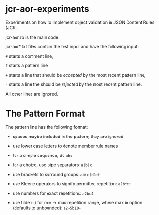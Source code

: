 # jcr-aor-experiments

Experiments on how to implement object validation in JSON Content Rules (JCR).

jcr-aor.rb is the main code.

jcr-aor*.txt files contain the test input and have the following input:

`#` starts a comment line,

`?` starts a pattern line,

`+` starts a line that should be *accepted* by the most recent pattern line,

`-` starts a line the should be *rejected* by the most recent pattern line.

All other lines are ignored.

# The Pattern Format

The pattern line has the following format:

- spaces maybe included in the pattern; they are ignored

- use lower case letters to denote member rule names

- for a simple sequence, do `abc`

- for a choice, use pipe separators: `a|b|c`

- use brackets to surround groups: `ab(c|d)ef`

- use Kleene operators to signify permitted repetition: `a?b*c+`

- use numbers for exact repetitions: `a2bc4`

- use tilde (`~`) for min -> max repetition range, where max in option (defaults to unbounded): `a2~5b10~`
